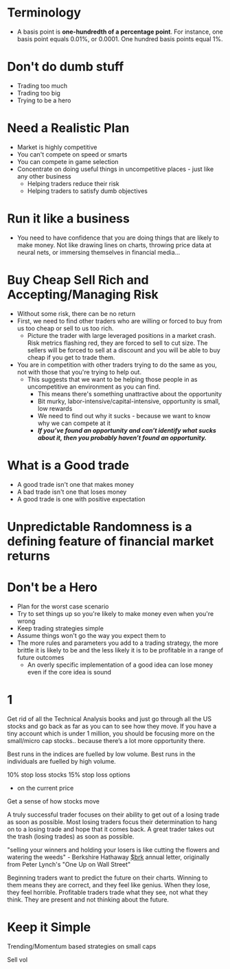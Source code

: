 # Terminology 
- A basis point is **one-hundredth of a percentage point**. For instance, one basis point equals 0.01%, or 0.0001. One hundred basis points equal 1%.


# Don't do dumb stuff
- Trading too much
- Trading too big
- Trying to be a hero

# Need a Realistic Plan
- Market is highly competitive
- You can't compete on speed or smarts
- You can compete in game selection
- Concentrate on doing useful things in uncompetitive places - just like any other business
	- Helping traders reduce their risk
	- Helping traders to satisfy dumb objectives

# Run it like a business
- You need to have confidence that you are doing things that are likely to make money. Not like drawing lines on charts, throwing price data at neural nets, or immersing themselves in financial media…

# Buy Cheap Sell Rich and Accepting/Managing Risk
- Without some risk, there can be no return
- First, we need to find other traders who are willing or forced to buy from us too cheap or sell to us too rich.
	- Picture the trader with large leveraged positions in a market crash. Risk metrics flashing red, they are forced to sell to cut size. The sellers will be forced to sell at a discount and you will be able to buy cheap if you get to trade them.
- You are in competition with other traders trying to do the same as you, not with those that you're trying to help out.
	- This suggests that we want to be helping those people in as uncompetitive an environment as you can find.
		- This means there's something unattractive about the opportunity
		- Bit murky, labor-intensive/capital-intensive, opportunity is small, low rewards
		- We need to find out why it sucks - because we want to know why we can compete at it
		- **_If you’ve found an opportunity and can’t identify what sucks about it, then you probably haven’t found an opportunity._**

# What is a Good trade
- A good trade isn't one that makes money
- A bad trade isn't one that loses money
- A good trade is one with positive expectation

# Unpredictable Randomness is a defining feature of financial market returns



# Don't be a Hero
- Plan for the worst case scenario
- Try to set things up so you're likely to make money even when you're wrong
- Keep trading strategies simple
- Assume things won't go the way you expect them to
- The more rules and parameters you add to a trading strategy, the more brittle it is likely to be and the less likely it is to be profitable in a range of future outcomes
	- An overly specific implementation of a good idea can lose money even if the core idea is sound


# 1
Get rid of all the Technical Analysis books and just go through all the US stocks and go back as far as you can to see how they move.
If you have a tiny account which is under 1 million, you should be focusing more on the small/micro cap stocks.. because there’s a lot more opportunity there.

Best runs in the indices are fuelled by low volume.
Best runs in the individuals are fuelled by high volume.

10% stop loss stocks
15% stop loss options
- on the current price

Get a sense of how stocks move


A truly successful trader focuses on their ability to get out of a losing trade as soon as possible. Most losing traders focus their determination to hang on to a losing trade and hope that it comes back. A great trader takes out the trash (losing trades) as soon as possible.

"selling your winners and holding your losers is like cutting the flowers and watering the weeds" - Berkshire Hathaway [$brk](https://twitter.com/search?q=%24brk&src=cashtag_click) annual letter, originally from Peter Lynch's "One Up on Wall Street"

Beginning traders want to predict the future on their charts. Winning to them means they are correct, and they feel like genius. When they lose, they feel horrible. Profitable traders trade what they see, not what they think. They are present and not thinking about the future.

# Keep it Simple
Trending/Momentum based strategies on small caps


Sell vol 